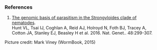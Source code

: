
### References

1.  [The genomic basis of parasitism in the Strongyloides clade of
    nematodes](http://europepmc.org/abstract/MED/26829753).\
    Hunt VL, Tsai IJ, Coghlan A, Reid AJ, Holroyd N, Foth BJ, Tracey A,
    Cotton JA, Stanley EJ, Beasley H et al. 2016. Nat. Genet..
    48:299-307.

Picture credit: Mark Viney (WormBook, 2015)

